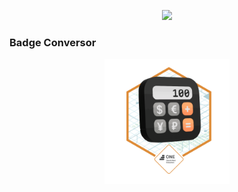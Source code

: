 <p align="center">
  <img height="60px" src="https://i.imgur.com/w0NvalO.png">
</p>


### Badge Conversor

<p align="center">
  <img height="200px" src="./utils/Badge-Conversor.png">
</p>


